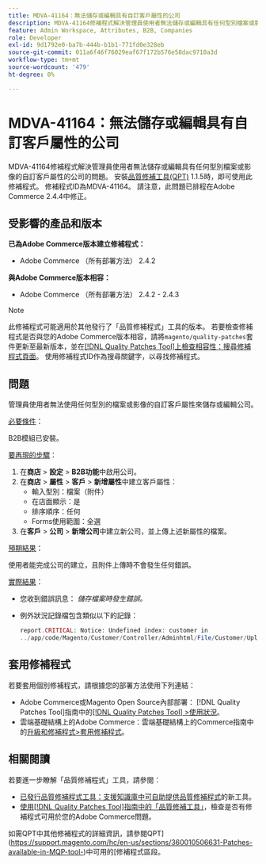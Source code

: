 ```yaml
---
title: MDVA-41164：無法儲存或編輯具有自訂客戶屬性的公司
description: MDVA-41164修補程式解決管理員使用者無法儲存或編輯具有任何型別檔案或影像的自訂客戶屬性的公司的問題。 安裝[Quality Patches Tool (QPT)](https://experienceleague.adobe.com/en/docs/commerce-operations/tools/quality-patches-tool/quality-patches-tool-to-self-serve-quality-patches) 1.1.5時，即可使用此修補程式。 修補程式ID為MDVA-41164。 請注意，此問題已排程在Adobe Commerce 2.4.4中修正。
feature: Admin Workspace, Attributes, B2B, Companies
role: Developer
exl-id: 9d1792e0-ba7b-444b-b1b1-771fd0e328eb
source-git-commit: 011a6f46f76029eaf67f172b576e58dac9710a3d
workflow-type: tm+mt
source-wordcount: '479'
ht-degree: 0%

---
```


# MDVA-41164：無法儲存或編輯具有自訂客戶屬性的公司

MDVA-41164修補程式解決管理員使用者無法儲存或編輯具有任何型別檔案或影像的自訂客戶屬性的公司的問題。 安裝[品質修補工具(QPT)](https://experienceleague.adobe.com/en/docs/commerce-operations/tools/quality-patches-tool/quality-patches-tool-to-self-serve-quality-patches) 1.1.5時，即可使用此修補程式。 修補程式ID為MDVA-41164。 請注意，此問題已排程在Adobe Commerce 2.4.4中修正。

## 受影響的產品和版本

**已為Adobe Commerce版本建立修補程式：**

* Adobe Commerce （所有部署方法） 2.4.2

**與Adobe Commerce版本相容：**

* Adobe Commerce （所有部署方法） 2.4.2 - 2.4.3

>[!NOTE]
>
>此修補程式可能適用於其他發行了「品質修補程式」工具的版本。 若要檢查修補程式是否與您的Adobe Commerce版本相容，請將`magento/quality-patches`套件更新至最新版本，並在[[!DNL Quality Patches Tool]上檢查相容性：搜尋修補程式頁面](https://experienceleague.adobe.com/en/docs/commerce-operations/tools/quality-patches-tool/quality-patches-tool-to-self-serve-quality-patches)。 使用修補程式ID作為搜尋關鍵字，以尋找修補程式。

## 問題

管理員使用者無法使用任何型別的檔案或影像的自訂客戶屬性來儲存或編輯公司。

<u>必要條件</u>：

B2B模組已安裝。

<u>要再現的步驟</u>：

1. 在&#x200B;**商店** > **設定** > **B2B功能**&#x200B;中啟用公司。
1. 在&#x200B;**商店** > **屬性** > **客戶** > **新增屬性**&#x200B;中建立客戶屬性：
   * 輸入型別：檔案（附件）
   * 在店面顯示：是
   * 排序順序：任何
   * Forms使用範圍：全選
1. 在&#x200B;**客戶** > **公司** > **新增公司**&#x200B;中建立新公司，並上傳上述新屬性的檔案。

<u>預期結果</u>：

使用者能完成公司的建立，且附件上傳時不會發生任何錯誤。

<u>實際結果</u>：

* 您收到錯誤訊息： *儲存檔案時發生錯誤。*
* 例外狀況記錄檔包含類似以下的記錄：

  ```php
  report.CRITICAL: Notice: Undefined index: customer in
  ../app/code/Magento/Customer/Controller/Adminhtml/File/Customer/Upload.php on line 69
  ```

## 套用修補程式

若要套用個別修補程式，請根據您的部署方法使用下列連結：

* Adobe Commerce或Magento Open Source內部部署： [!DNL Quality Patches Tool]指南中的[[!DNL Quality Patches Tool] >使用狀況](/help/tools/quality-patches-tool/usage.md)。
* 雲端基礎結構上的Adobe Commerce：雲端基礎結構上的Commerce指南中的[升級和修補程式>套用修補程式](https://experienceleague.adobe.com/docs/commerce-cloud-service/user-guide/develop/upgrade/apply-patches.html)。

## 相關閱讀

若要進一步瞭解「品質修補程式」工具，請參閱：

* [已發行品質修補程式工具：支援知識庫中可自助提供品質修補程式](https://experienceleague.adobe.com/en/docs/commerce-operations/tools/quality-patches-tool/quality-patches-tool-to-self-serve-quality-patches)的新工具。
* [使用[!DNL Quality Patches Tool]指南中的「品質修補工具」](/help/tools/quality-patches-tool/patches-available-in-qpt/check-patch-for-magento-issue-with-magento-quality-patches.md)，檢查是否有修補程式可用於您的Adobe Commerce問題。

如需QPT中其他修補程式的詳細資訊，請參閱QPT](https://support.magento.com/hc/en-us/sections/360010506631-Patches-available-in-MQP-tool-)中可用的[修補程式區段。
